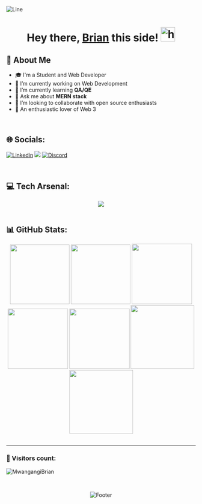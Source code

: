 ![Line](https://user-images.githubusercontent.com/85225156/171937799-8fc9e255-9889-4642-9c92-6df85fb86e82.gif)

<div id="header" align="center">

<h1>Hey there, <a href="https://www.linkedin.com/in/brian-mwangi-643a23230/">Brian</a> this side!
<img src="https://github.com/user-attachments/assets/00faf27a-db72-4bf7-9222-607a292d8ad2" alt="hello" height= "38px"></h1>
</div>

## 💫 About Me

- 🎓 I'm a Student and Web Developer
- 🔭 I’m currently working on Web Development
- 🌱 I’m currently learning **QA/QE**
-  💬 Ask me about **MERN stack**
- 👯 I’m looking to collaborate with open source enthusiasts
- 🤖 An enthusiastic lover of Web 3

<br>

## 🌐 Socials:

<a href="https://www.linkedin.com/in/brian-mwangi-643a23230/">  <img src="https://img.shields.io/badge/LinkedIn-0077B5?style=for-the-badge&logo=linkedin&logoColor=white" alt="Linkedin"></a>
<a href="https://x.com/Bry_Mwangangi?s=35" target="_blank"><img src="https://img.shields.io/badge/Twitter-000000?style=for-the-badge&logo=x&logoColor=white" /></a>
<a href="https://discordapp.com/users/bryy1n"><img src="https://img.shields.io/badge/Discord-%237289DA.svg?logo=discord&logoColor=white&style=for-the-badge" alt="Discord"></a>

<br>

## 💻 Tech Arsenal:

<div align="center">

<a href="#" target="_blank">
<img src="https://skillicons.dev/icons?i=html,css,javascript,typescript,react,nodejs,express,python,tensorflow,mongodb,postman,solidity,azure,vercel,git,bash,linux,googlecloud&perline=11" />
</a>

</div>

<br>


## 📊 GitHub Stats:

<div align="center">

<img height="158em" src="https://github-profile-summary-cards.vercel.app/api/cards/profile-details?username=MwangangiBrian&theme=gotham">
<img height="158em" src="https://github-profile-summary-cards.vercel.app/api/cards/stats?username=MwangangiBrian&theme=gotham">
<img height="160em" src="https://github-profile-summary-cards.vercel.app/api/cards/repos-per-language?username=MwangangiBrian&theme=gotham">
<img height="160em" src="https://github-profile-summary-cards.vercel.app/api/cards/most-commit-language?username=MwangangiBrian&theme=gotham">
<img height="160em" src="https://github-profile-summary-cards.vercel.app/api/cards/productive-time?username=MwangangiBrian&theme=gotham&utcOffset=8">
<img height="169em" src="https://github-readme-stats.vercel.app/api?username=MwangangiBrian&theme=gotham&hide_border=false&include_all_commits=false&count_private=false">
<img height="169em" src="https://github-readme-streak-stats.herokuapp.com/?user=Asymtode712&theme=gotham">

</div><br>

<!-- Visitor Count Badge -->
---
### 🎎 Visitors count: <p align="center">
  <p align="left"> <img src="https://komarev.com/ghpvc/?username=MwangangiBrian&label=Profile%20views&color=0e75b6&style=flat" alt="MwangangiBrian" /> </p> <br>

<p align="center">
  <img src="https://capsule-render.vercel.app/api?type=waving&color=gradient&height=60&section=footer" alt="Footer"/>
</p>
